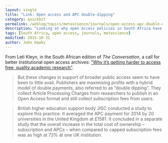 ```yaml
---
layout: single
title: "Link: Open access and APC double-dipping"
category: quickbit
permalink: /weblog/topics/metascience/journals/open-access-apc-double-dipping-2015.html
description: "Looking at why open access policies in South Africa have not made more impact on the public accessibility of science."
tags: [South Africa, open access, journals, metascience]
modified: 2015-10-31
author: John Hawks
---
```


From Leti Kleyn, in the South African edition of <em>The Conversation</em>, a call for better institutional open access archives: <a href="https://theconversation.com/why-its-getting-harder-to-access-free-quality-academic-research-49603">"Why it’s getting harder to access free, quality academic research"</a>.

<blockquote>But these changes in support of broader public access seem to have been to little avail. Publishers are maximising profits with a hybrid model of double payments, also referred to as “double dipping”. They collect Article Processing Charges from researchers to publish in an Open Access format and still collect subscription fees from users.</blockquote>

<blockquote>British higher education support body JISC conducted a study to explore this practice. It averaged the APC payment for 2014 by 20 universities in the United Kingdom at £1581. It concluded in a separate study that the overall increase in the total cost of ownership – subscription and APCs – when compared to capped subscription fees was as high at 73% at one UK institution.</blockquote>
